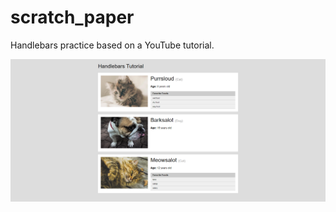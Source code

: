 # scratch_paper

Handlebars practice based on a YouTube tutorial.

![Example picture](assets/page_of_handlebars_tutorial.png)
